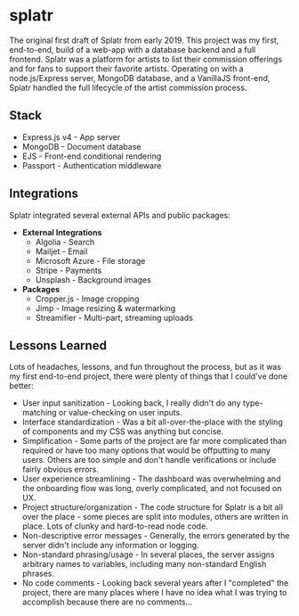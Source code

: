 # splatr
The original first draft of Splatr from early 2019. This project was my first, end-to-end, build of a web-app with a database backend and a full frontend. Splatr was a platform for artists to list their commission offerings and for fans to support their favorite artists. Operating on with a node.js/Express server, MongoDB database, and a VanillaJS front-end, Splatr handled the full lifecycle of the artist commission process.

## Stack
* Express.js v4 - App server
* MongoDB - Document database
* EJS - Front-end conditional rendering
* Passport - Authentication middleware

## Integrations
Splatr integrated several external APIs and public packages:
* **External Integrations**
  * Algolia - Search
  * Mailjet - Email
  * Microsoft Azure - File storage 
  * Stripe - Payments
  * Unsplash - Background images
* **Packages**
  * Cropper.js - Image cropping
  * Jimp - Image resizing & watermarking
  * Streamifier - Multi-part, streaming uploads
 
## Lessons Learned
Lots of headaches, lessons, and fun throughout the process, but as it was my first end-to-end project, there were plenty of things that I could've done better:
* User input sanitization - Looking back, I really didn't do any type-matching or value-checking on user inputs.
* Interface standardization - Was a bit all-over-the-place with the styling of components and my CSS was anything but concise.
* Simplification - Some parts of the project are far more complicated than required or have too many options that would be offputting to many users. Others are too simple and don't handle verifications or include fairly obvious errors.
* User experience streamlining - The dashboard was overwhelming and the onboarding flow was long, overly complicated, and not focused on UX.
* Project structure/organization - The code structure for Splatr is a bit all over the place - some pieces are split into modules, others are written in place. Lots of clunky and hard-to-read node code.
* Non-descriptive error messages - Generally, the errors generated by the server didn't include any information or logging.
* Non-standard phrasing/usage - In several places, the server assigns arbitrary names to variables, including many non-standard English phrases.
* No code comments - Looking back several years after I "completed" the project, there are many places where I have no idea what I was trying to accomplish because there are no comments...
  
